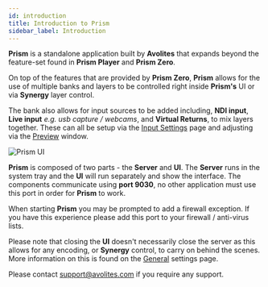 ```yaml
---
id: introduction
title: Introduction to Prism
sidebar_label: Introduction
---
```


**Prism** is a standalone application built by **Avolites** that expands beyond the feature-set found in **Prism Player** and **Prism Zero**. 

On top of the features that are provided by  **Prism Zero**, **Prism** allows for the use of multiple banks and layers to be controlled right inside **Prism's** UI or via **Synergy** layer control. 

The bank also allows for input sources to be added including, **NDI input**, **Live input** *e.g. usb capture / webcams*, and **Virtual Returns**, to mix layers together. These can all be setup via the [Input Settings](../prism/settings/settings-inputs.md) page <!-- check if this needs changing --> and adjusting via the [Preview](../prism/preview) window.  <!-- check if this needs changing -->

![Prism UI](/prismdocs/images/prism-ui.png)

**Prism** is composed of two parts - the **Server** and **UI**. The **Server** runs in the system tray and the **UI** will run separately and show the interface. The components communicate using **port 9030**, no other application must use this port in order for **Prism** to work. 

When starting **Prism** you may be prompted to add a firewall exception. If you have this experience please add this port to your firewall / anti-virus lists.

Please note that closing the **UI** doesn't necessarily close the server as this allows for any encoding, or **Synergy** control, to carry on behind the scenes. More information on this is found on the [General](./settings/settings-general) settings page.

Please contact <a href="mailto:support@avolites.com?subject=Prism:">support@avolites.com</a> if you require any support.
